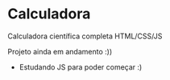 # Calculadora
Calculadora científica completa HTML/CSS/JS


Projeto ainda em andamento :))
- Estudando JS para poder começar :)
